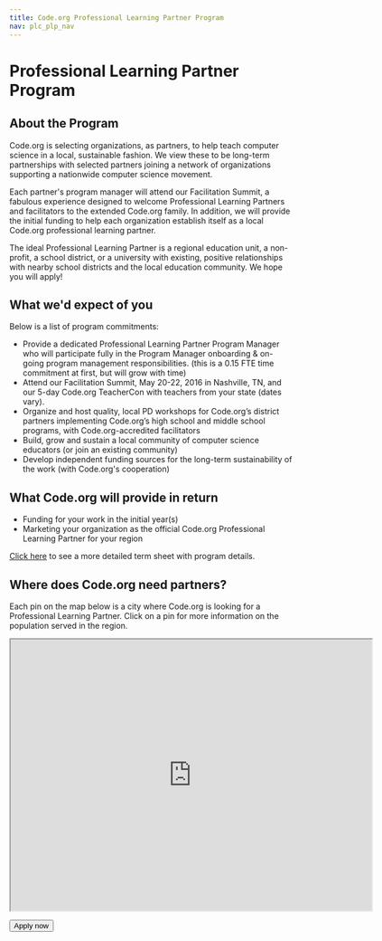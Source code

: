 ```yaml
---
title: Code.org Professional Learning Partner Program
nav: plc_plp_nav
---
```

# Professional Learning Partner Program #

## About the Program

Code.org is selecting organizations, as partners, to help teach computer science in a local, sustainable fashion. We view these to be long-term partnerships with selected partners joining a network of organizations supporting a nationwide computer science movement.
 
Each partner's program manager will attend our Facilitation Summit, a fabulous experience designed to welcome Professional Learning Partners and facilitators to the extended Code.org family. In addition, we will provide the initial funding to help each organization establish itself as a local Code.org professional learning partner.

The ideal Professional Learning Partner is a regional education unit, a non-profit, a school district, or a university with existing, positive relationships with nearby school districts and the local education community. We hope you will apply!

## What we'd expect of you
Below is a list of program commitments:

- Provide a dedicated Professional Learning Partner Program Manager who will participate fully in the Program Manager onboarding & on-going program management responsibilities. (this is a 0.15 FTE time commitment at first, but will grow with time)
- Attend our Facilitation Summit, May 20-22, 2016 in Nashville, TN, and our 5-day Code.org TeacherCon with teachers from your state (dates vary). 
- Organize and host quality, local PD workshops for Code.org’s district partners implementing Code.org’s high school and middle school programs, with Code.org-accredited facilitators
- Build, grow and sustain a local community of computer science educators (or join an existing community)
- Develop independent funding sources for the long-term sustainability of the work (with Code.org's cooperation)
 
 
## What Code.org will provide in return
- Funding for your work in the initial year(s)
- Marketing your organization as the official Code.org Professional Learning Partner for your region 

<a href="/educate/plc/plp-terms" target=_blank>Click here</a> to see a more detailed term sheet with program details.

 
## <a name="partners"></a>Where does Code.org need partners?
Each pin on the map below is a city where Code.org is looking for a Professional Learning Partner. Click on a pin for more information on the population served in the region.

<iframe src="https://www.google.com/maps/d/u/0/embed?mid=zfFUcsP6-miE.kWGjiXEmiyok" width="640" height="480"></iframe>


[<button>Apply now</button>](/educate/plc/plp-application)